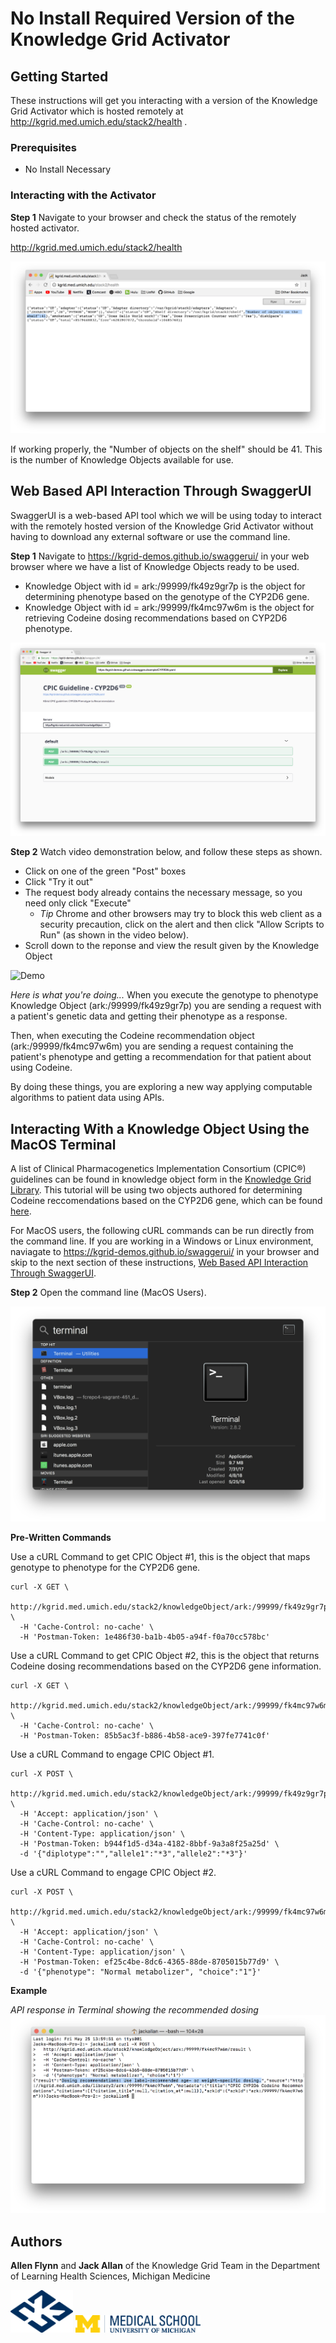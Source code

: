 # No Install Required Version of the Knowledge Grid Activator


## Getting Started

These instructions will get you interacting with a version of the Knowledge Grid Activator which is hosted remotely at http://kgrid.med.umich.edu/stack2/health . 

### Prerequisites

* No Install Necessary


### Interacting with the Activator
**Step 1** Navigate to your browser and check the status of the remotely hosted activator.


http://kgrid.med.umich.edu/stack2/health


![Remote Activator](/activator-workshop/screenshots/healthraw.png?raw=true)


If working properly, the "Number of objects on the shelf" should be 41. This is the number of Knowledge Objects available for use.


## Web Based API Interaction Through SwaggerUI

SwaggerUI is a web-based API tool which we will be using today to interact with the remotely hosted version of the Knowledge Grid Activator without having to download any external software or use the command line. 

**Step 1** Navigate to https://kgrid-demos.github.io/swaggerui/ in your web browser where we have a list of Knowledge Objects ready to be used. 

* Knowledge Object with id = ark:/99999/fk49z9gr7p is the object for determining phenotype based on the genotype of the CYP2D6 gene.
* Knowledge Object with id = ark:/99999/fk4mc97w6m is the object for retrieving Codeine dosing recommendations based on CYP2D6 phenotype.

![SwaggerUI](/activator-workshop/screenshots/swaggerhome.png?raw=true)

**Step 2** Watch video demonstration below, and follow these steps as shown. 
* Click on one of the green "Post" boxes
* Click "Try it out"
* The request body already contains the necessary message, so you need only click "Execute"
  - _Tip_ Chrome and other browsers may try to block this web client as a security precaution, click on the alert and then click "Allow Scripts to Run" (as shown in the video below).
* Scroll down to the reponse and view the result given by the Knowledge Object


![Demo](/activator-workshop/screenshots/get.gif?raw=true)

_Here is what you're doing..._
When you execute the genotype to phenotype Knowledge Object (ark:/99999/fk49z9gr7p) you are sending a request with a patient's genetic data and getting their phenotype as a response.

Then, when executing the Codeine recommendation object (ark:/99999/fk4mc97w6m) you are sending a request containing the patient's phenotype and getting a recommendation for that patient about using Codeine.

By doing these things, you are exploring a new way applying computable algorithms to patient data using APIs. 



## Interacting With a Knowledge Object Using the MacOS Terminal

A list of Clinical Pharmacogenetics Implementation Consortium (CPIC®) guidelines can be found in knowledge object form in the [Knowledge Grid Library](http://kgrid.med.umich.edu/library2/#/). This tutorial will be using two objects authored for determining Codeine reccomendations based on the CYP2D6 gene, which can be found [here](https://umich.box.com/v/CPICKnowledgeObjects).


For MacOS users, the following cURL commands can be run directly from the command line. If you are working in a Windows or Linux environment, naviagate to https://kgrid-demos.github.io/swaggerui/ in your browser and skip to the next section of these instructions, [Web Based API Interaction Through SwaggerUI](https://github.com/kgrid/knowledge-objects/blob/master/activator-workshop/no_install_required.md#web-based-api-interaction-through-swaggerui).


**Step 2** Open the command line (MacOS Users).

![Search Terminal](/activator-workshop/screenshots/search_terminal.png?raw=true)


**Pre-Written Commands**

Use a cURL Command to get CPIC Object #1, this is the object that maps genotype to phenotype for the CYP2D6 gene.
```
curl -X GET \
  http://kgrid.med.umich.edu/stack2/knowledgeObject/ark:/99999/fk49z9gr7p \
  -H 'Cache-Control: no-cache' \
  -H 'Postman-Token: 1e486f30-ba1b-4b05-a94f-f0a70cc578bc'
```


Use a cURL Command to get CPIC Object #2, this is the object that returns Codeine dosing recommendations based on the CYP2D6 gene information.
```
curl -X GET \
  http://kgrid.med.umich.edu/stack2/knowledgeObject/ark:/99999/fk4mc97w6m \
  -H 'Cache-Control: no-cache' \
  -H 'Postman-Token: 85b5ac3f-b886-4b58-ace9-397fe7741c0f'
```



Use a cURL Command to engage CPIC Object #1.
```
curl -X POST \
  http://kgrid.med.umich.edu/stack2/knowledgeObject/ark:/99999/fk49z9gr7p/result \
  -H 'Accept: application/json' \
  -H 'Cache-Control: no-cache' \
  -H 'Content-Type: application/json' \
  -H 'Postman-Token: b944f1d5-d34a-4182-8bbf-9a3a8f25a25d' \
  -d '{"diplotype":"","allele1":"*3","allele2":"*3"}'
```



Use a cURL Command to engage CPIC Object #2.
```
curl -X POST \
  http://kgrid.med.umich.edu/stack2/knowledgeObject/ark:/99999/fk4mc97w6m/result \
  -H 'Accept: application/json' \
  -H 'Cache-Control: no-cache' \
  -H 'Content-Type: application/json' \
  -H 'Postman-Token: ef25c4be-8dc6-4365-88de-8705015b77d9' \
  -d '{"phenotype": "Normal metabolizer", "choice":"1"}'
```


**Example**

*API response in Terminal showing the recommended dosing*
![Reccomendation](/activator-workshop/screenshots/curl4.png?raw=true)





## Authors

**Allen Flynn** and **Jack Allan** of the Knowledge Grid Team in the Department of Learning Health Sciences, Michigan Medicine


<img src="/activator-workshop/screenshots/kgrid.png?raw=true" width="100">
<img src="/activator-workshop/screenshots/medschool.png?raw=true" width="200">



